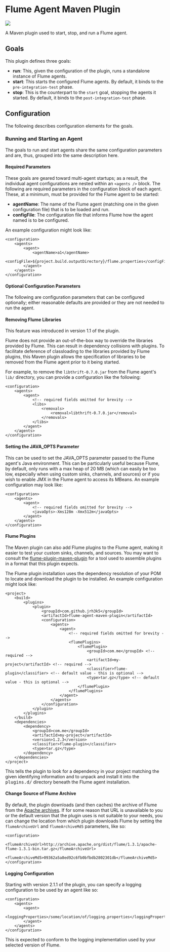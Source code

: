 # Flume Agent Maven Plugin

<img src="https://travis-ci.org/jrh3k5/flume-agent-maven-plugin.svg?branch=master" />

A Maven plugin used to start, stop, and run a Flume agent.

## Goals

This plugin defines three goals:

* **run**: This, given the configuration of the plugin, runs a standalone instance of Flume agents.
* **start**: This starts the configured Flume agents. By default, it binds to the `pre-integration-test` phase.
* **stop**: This is the counterpart to the `start` goal, stopping the agents it started. By default, it binds to the `post-integration-test` phase.

## Configuration

The following describes configuration elements for the goals.

### Running and Starting an Agent

The goals to run and start agents share the same configuration parameters and are, thus, grouped into the same description here.

#### Required Parameters

These goals are geared toward multi-agent startups; as a result, the individual agent configurations are nested within an `<agents />` block. The following are required parameters in the configuration block of each agent. These, at a minimum, must be provided for the Flume agent to be started:

* **agentName**: The name of the Flume agent (matching one in the given configuration file) that is to be loaded and run.
* **configFile**: The configuration file that informs Flume how the agent named is to be configured.

An example configuration might look like:

```
<configuration>
    <agents>
        <agent>
            <agentName>a1</agentName>
            <configFile>${project.build.outputDirectory}/flume.properties</configFile>
        </agent>
    </agents>
</configuration>
```

#### Optional Configuration Parameters

The following are configuration parameters that can be configured optionally; either reasonable defaults are provided or they are not needed to run the agent.

#### Removing Flume Libraries

This feature was introduced in version 1.1 of the plugin.

Flume does not provide an out-of-the-box way to override the libraries provided by Flume. This can result in dependency collisions with plugins. To facilitate deference of classloading to the libraries provided by Flume plugins, this Maven plugin allows the specification of libraries to be removed from the Flume agent prior to it being started.

For example, to remove the `libthrift-0.7.0.jar` from the Flume agent's `lib/` directory, you can provide a configuration like the following:

```
<configuration>
    <agents>
        <agent>
            <!-- required fields omitted for brevity -->
            <libs>
                <removals>
                    <removal>libthrift-0.7.0.jar</removal>
                </removals>
            </libs>
        </agent>
    </agents>
</configuration>
```

#### Setting the JAVA_OPTS Parameter

This can be used to set the JAVA_OPTS parameter passed to the Flume agent's Java environment. This can be particularly useful because Flume, by default, only runs with a max heap of 20 MB (which can easily be too low, especially when using custom sinks, channels, and sources) or if you wish to enable JMX in the Flume agent to access its MBeans. An example configuration may look like:

```
<configuration>
    <agents>
        <agent>
            <!-- required fields omitted for brevity -->
            <javaOpts>-Xms128m -Xmx512m</javaOpts>
        </agent>
    </agents>
</configuration>
```

#### Flume Plugins

The Maven plugin can also add Flume plugins to the Flume agent, making it easier to test your custom sinks, channels, and sources. You may want to consult the [flume-plugin-maven-plugin](https://github.com/jrh3k5/flume-plugin-maven-plugin) for a tool used to assemble plugins in a format that this plugin expects.

The Flume plugin installation uses the dependency resolution of your POM to locate and download the plugin to be installed. An example configuration might look like:

```
<project>
    <build>
        <plugins>
            <plugin>
                <groupId>com.github.jrh3k5</groupId>
                <artifactId>flume-agent-maven-plugin</artifactId>
                <configuration>
                    <agents>
                        <agent>
                            <!-- required fields omitted for brevity -->
                            <flumePlugins>
                                <flumePlugin>
                                    <groupId>com.me</groupId> <!-- required -->
                                    <artifactId>my-project</artifactId> <!-- required -->
                                    <classifier>flume-plugin</classifier> <!-- default value - this is optional -->
                                    <type>tar.gz</type> <!-- default value - this is optional -->
                                </flumePlugin>
                            </flumePlugins>
                        </agent>
                    </agents>
                </configuration>
            </plugin>
        </plugins>
    </build>
    <dependencies>
        <dependency>
            <groupId>com.me</groupId>
            <artifactId>my-project</artifactId>
            <version>1.2.3</version>
            <classifier>flume-plugin</classifier>
            <type>tar.gz</type>
        </dependency>
    </dependencies>
</project>
```

This tells the plugin to look for a dependency in your project matching the given identifying information and to unpack and install it into the <tt>plugins.d/</tt> directory beneath the Flume agent installation.

#### Change Source of Flume Archive

By default, the plugin downloads (and then caches) the archive of Flume from the [Apache archives](http://archive.apache.org/dist/flume/). If for some reason that URL is unavailable to you or the default version that the plugin uses is not suitable to your needs, you can change the location from which plugin downloads Flume by setting the `flumeArchiveUrl` and `flumeArchiveMd5` parameters, like so:

```
<configuration>
    <flumeArchiveUrl>http://archive.apache.org/dist/flume/1.3.1/apache-flume-1.3.1-bin.tar.gz</flumeArchiveUrl>
    <flumeArchiveMd5>09362a5a8ed92c6fb0bfbdb2802301db</flumeArchiveMd5>
</configuration>
```

#### Logging Configuration

Starting with version 2.1.1 of the plugin, you can specify a logging configuration to be used by an agent like so:

```
<configuration>
    <agents>
        <agent>
            <loggingProperties>/some/location/of/logging.properties</loggingProperties>
        </agent>
    </agents>
</configuration>
```

This is expected to conform to the logging implementation used by your selected version of Flume.